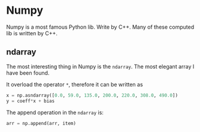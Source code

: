 # Numpy

Numpy is a most famous Python lib. Write by C++. Many of these computed lib is written by C++.





## ndarray

The most interesting thing in Numpy is the `ndarray`. The most elegant array I have been found.



It overload the operator `*`, therefore it can be written as 

```python
x = np.asndarray([0.0, 59.0, 135.0, 200.0, 220.0, 308.0, 490.0])
y = coeff*x + bias
```



The append operation in the `ndarray` is:



```python
arr = np.append(arr, item)

```

  










